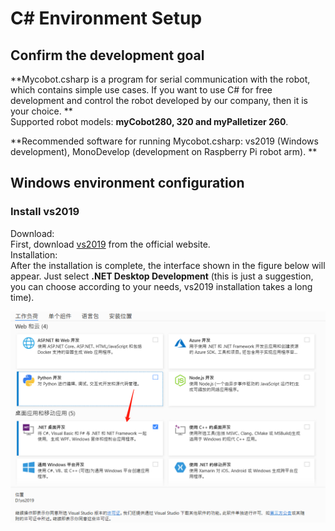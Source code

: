 # C# Environment Setup

## Confirm the development goal

**Mycobot.csharp is a program for serial communication with the robot, which contains simple use cases. If you want to use C# for free development and control the robot developed by our company, then it is your choice. **<br>
Supported robot models: **myCobot280, 320 and myPalletizer 260**. <br>

**Recommended software for running Mycobot.csharp: vs2019 (Windows development), MonoDevelop (development on Raspberry Pi robot arm). **<br>

## Windows environment configuration

### Install vs2019

Download: <br>
First, download [vs2019](https://visualstudio.microsoft.com/zh-hans/vs/) from the official website. <br>
Installation:<br>
After the installation is complete, the interface shown in the figure below will appear. Just select **.NET Desktop Development** (this is just a suggestion, you can choose according to your needs, vs2019 installation takes a long time). <br>

![C#](../../../resources/3-FunctionsAndApplications/6.developmentGuide/Csharp/build/cbuild.png)

